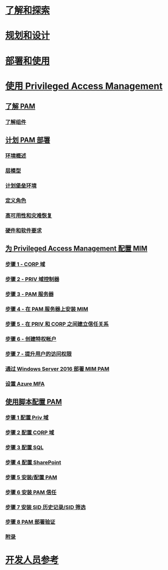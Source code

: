 # [了解和探索](/microsoft-identity-manager/understand-explore/microsoft-identity-manager-2016)
# [规划和设计](/microsoft-identity-manager/plan-design/microsoft-identity-manager-2016-supported-platforms)
# [部署和使用](/microsoft-identity-manager/deploy-use/microsoft-identity-manager-deploy)
# [使用 Privileged Access Management](privileged-identity-management-for-active-directory-domain-services.md)
## [了解 PAM](privileged-identity-management-for-active-directory-domain-services.md)
### [了解组件](principles-of-operation.md)
## [计划 PAM 部署](environment-overview.md)
### [环境概述](environment-overview.md)
### [层模型](tier-model-for-partitioning-administrative-privileges.md)
### [计划堡垒环境](planning-bastion-environment.md)
### [定义角色](defining-roles-for-pam.md)
### [高可用性和灾难恢复](high-availability-disaster-recovery-considerations-bastion-environment.md)
### [硬件和软件要求](hardware-software-requirements.md)
## [为 Privileged Access Management 配置 MIM](configuring-mim-environment-for-pam.md)
### [步骤 1 - CORP 域](step-1-prepare-corp-domain.md)
### [步骤 2 - PRIV 域控制器](step-2-prepare-priv-domain-controller.md)
### [步骤 3 - PAM 服务器](step-3-prepare-pam-server.md)
### [步骤 4 - 在 PAM 服务器上安装 MIM](step-4-install-mim-components-on-pam-server.md)
### [步骤 5 - 在 PRIV 和 CORP 之间建立信任关系](step-5-establish-trust-between-priv-corp-forests.md)
### [步骤 6 - 创建特权帐户](step-6-transition-group-to-pam.md)
### [步骤 7 - 提升用户的访问权限](step-7-elevate-user-access.md)
### [通过 Windows Server 2016 部署 MIM PAM](deploy-pam-with-windows-server-2016.md)
### [设置 Azure MFA](use-azure-mfa-for-activation.md)
## [使用脚本配置 PAM](sp1-pam-configure-using-scripts.md)
### [步骤 1 配置 Priv 域](sp1-step1-configuring-priv-domain.md)
### [步骤 2 配置 CORP 域](sp1-step2-configuring-corp-domain.md)
### [步骤 3 配置 SQL](sp1-step3-installing-configuring-sql.md)
### [步骤 4 配置 SharePoint](sp1-step4-configuring-sharepoint.md)
### [步骤 5 安装/配置 PAM](sp1-step5-configuring-pam.md)
### [步骤 6 安装 PAM 信任](sp1-step6-setup-pam-trust.md)
### [步骤 7 安装 SID 历史记录/SID 筛选](sp1-step7-setup-sidhistory-sidfiltering.md)
### [步骤 8 PAM 部署验证](sp1-step8-pam-deployment-verification.md)
### [附录](sp1-pam-deployment-addendum.md)
# [开发人员参考](/microsoft-identity-manager/reference/microsoft-identity-manager-2016-developer-reference)

